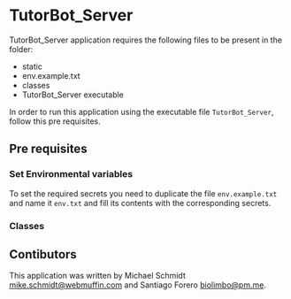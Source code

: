 # TutorBot_Server

TutorBot_Server application requires the following files to be present in the folder:

- static
- env.example.txt
- classes
- TutorBot_Server executable


In order to run this application using the executable file `TutorBot_Server`, follow this pre requisites.


## Pre requisites


### Set Environmental variables
To set the required secrets you need to duplicate the file `env.example.txt` and name it `env.txt` and fill its contents with the corresponding secrets.

### Classes




## Contibutors

This application was written by Michael Schmidt <mike.schmidt@webmuffin.com> and Santiago Forero <biolimbo@pm.me>.